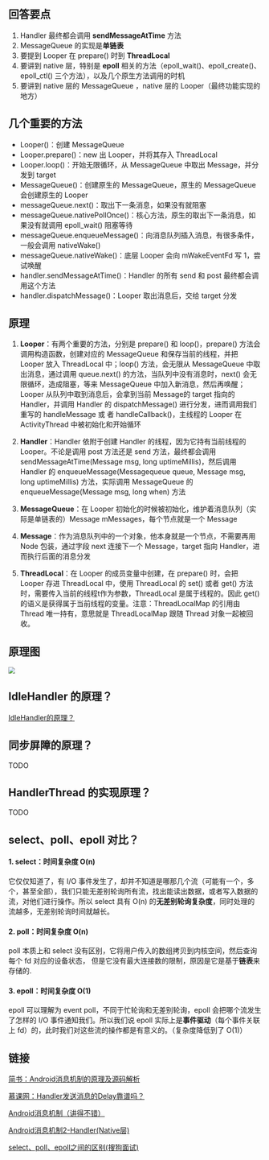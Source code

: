 ## 回答要点

1. Handler 最终都会调用 **sendMessageAtTime** 方法
2. MessageQueue 的实现是**单链表**
3. 要提到 Looper 在 prepare() 时到 **ThreadLocal**
4. 要讲到 native 层，特别是 **epoll** 相关的方法（epoll_wait()、epoll_create()、epoll_ctl() 三个方法），以及几个原生方法调用的时机
5. 要讲到 native 层的 MessageQueue ，native 层的 Looper（最终功能实现的地方）

## 几个重要的方法

- Looper()：创建 MessageQueue
- Looper.prepare()：new 出 Looper，并将其存入 ThreadLocal
- Looper.loop()：开始无限循环，从 MessageQueue 中取出 Message，并分发到 target
- MessageQueue()：创建原生的 MessageQueue，原生的 MessageQueue 会创建原生的 Looper
- messageQueue.next()：取出下一条消息，如果没有就阻塞
- messageQueue.nativePollOnce()：核心方法，原生的取出下一条消息，如果没有就调用 epoll_wait() 阻塞等待
- messageQueue.enqueueMessage()：向消息队列插入消息，有很多条件，一般会调用 nativeWake()
- messageQueue.nativeWake()：底层 Looper 会向 mWakeEventFd 写 1，尝试唤醒
- handler.sendMessageAtTime()：Handler 的所有 send 和 post 最终都会调用这个方法
- handler.dispatchMessage()：Looper 取出消息后，交给 target 分发

## 原理

1. **Looper**：有两个重要的方法，分别是 prepare() 和 loop()，prepare() 方法会调用构造函数，创建对应的 MessageQueue 和保存当前的线程，并把 Looper 放入 ThreadLocal 中；loop() 方法，会无限从 MessageQueue 中取出消息，通过调用 queue.next() 的方法，当队列中没有消息时，next() 会无限循环，造成阻塞，等来 MessageQueue 中加入新消息，然后再唤醒；Looper 从队列中取到消息后，会拿到当前 Message的 target 指向的 Handler，并调用 Handler 的 dispatchMessage() 进行分发，进而调用我们重写的 handleMessage 或 者 handleCallback()，主线程的 Looper 在 ActivityThread 中被初始化和开始循环

2. **Handler**：Handler 依附于创建 Handler 的线程，因为它持有当前线程的 Looper。不论是调用 post 方法还是 send 方法，最终都会调用 sendMessageAtTime(Message msg, long uptimeMillis)，然后调用 Handler 的 enqueueMessage(Messagequeue queue, Message msg, long uptimeMillis) 方法，实际调用 MessageQueue 的 enqueueMessage(Message msg, long when) 方法

3. **MessageQueue**：在 Looper 初始化的时候被初始化，维护着消息队列（实际是单链表的）Message mMessages，每个节点就是一个 Message

4. **Message**：作为消息队列中的一个对象，他本身就是一个节点，不需要再用 Node 包装，通过字段 next 连接下一个 Message，target 指向 Handler，进而执行后面的消息分发

5. **ThreadLocal**：在 Looper 的成员变量中创建，在 prepare() 时，会把 Looper 存进 ThreadLocal 中，使用 ThreadLocal 的 set() 或者 get() 方法时，需要传入当前的线程t作为参数，ThreadLocal 是属于线程的。因此 get() 的语义是获得属于当前线程的变量。注意：ThreadLocalMap 的引用由 Thread 唯一持有，意思就是 ThreadLocalMap 跟随 Thread 对象一起被回收。

## 原理图

<img src="../assets/Handler的原理.png" style="zoom:80%;" />

## IdleHandler 的原理？

[IdleHandler的原理？](./IdleHandler的原理？.md)

## 同步屏障的原理？

TODO

## HandlerThread 的实现原理？

TODO

## select、poll、epoll 对比？

#### 1. select：时间复杂度 O(n)

它仅仅知道了，有 I/O 事件发生了，却并不知道是哪那几个流（可能有一个，多个，甚至全部），我们只能无差别轮询所有流，找出能读出数据，或者写入数据的流，对他们进行操作。所以 select 具有 O(n) 的**无差别轮询复杂度**，同时处理的流越多，无差别轮询时间就越长。

#### 2. poll：时间复杂度 O(n)

poll 本质上和 select 没有区别，它将用户传入的数组拷贝到内核空间，然后查询每个 fd 对应的设备状态， 但是它没有最大连接数的限制，原因是它是基于**链表**来存储的.

#### 3. epoll：时间复杂度 O(1)

epoll 可以理解为 event poll，不同于忙轮询和无差别轮询，epoll 会把哪个流发生了怎样的 I/O 事件通知我们。所以我们说 epoll 实际上是**事件驱动**（每个事件关联上 fd）的，此时我们对这些流的操作都是有意义的。（复杂度降低到了 O(1)）


## 链接
[简书：Android消息机制的原理及源码解析](https://www.jianshu.com/p/f10)

[慕课网：Handler发送消息的Delay靠谱吗？](https://coding.imooc.com/lesson/317.html#mid=22311"%3Ehttps://coding.imooc.com/lesson/317.html)

[Android消息机制（讲得不错）](https://www.jianshu.com/p/57a426b8f145)

[Android消息机制2-Handler\(Native层\)](http://gityuan.com/2015/12/27/handler-message-native/)

[select、poll、epoll之间的区别(搜狗面试)](https://www.cnblogs.com/aspirant/p/9166944.html)